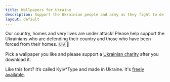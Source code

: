 ```yaml
---
title: Wallpapers for Ukraine
description: Support the Ukrainian people and army as they fight to defend their country
layout: default
---
```


Our country, homes and very lives are under attack! Please help support the Ukrainians who are defending their country and those who have been forced from their homes. 🇺🇦🌻


Pick a wallpaper you like and please support a [Ukrainian charity](/donate) after you download it. 

Like this font? It’s called Kyiv*Type and made in Ukraine. It's [freely available](https://www.behance.net/gallery/90690285/KyivType-variable-superfamily).